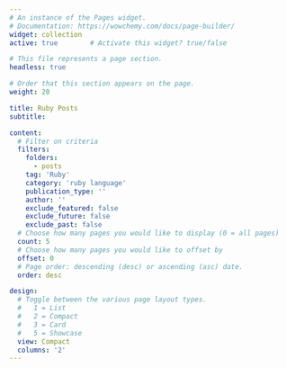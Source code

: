 ```yaml
---
# An instance of the Pages widget.
# Documentation: https://wowchemy.com/docs/page-builder/
widget: collection
active: true        # Activate this widget? true/false

# This file represents a page section.
headless: true

# Order that this section appears on the page.
weight: 20

title: Ruby Posts
subtitle:

content:
  # Filter on criteria
  filters:
    folders:
      - posts
    tag: 'Ruby'
    category: 'ruby language'
    publication_type: ''
    author: ''
    exclude_featured: false
    exclude_future: false
    exclude_past: false
  # Choose how many pages you would like to display (0 = all pages)
  count: 5
  # Choose how many pages you would like to offset by
  offset: 0
  # Page order: descending (desc) or ascending (asc) date.
  order: desc

design:
  # Toggle between the various page layout types.
  #   1 = List
  #   2 = Compact
  #   3 = Card
  #   5 = Showcase
  view: Compact
  columns: '2'
---
```

